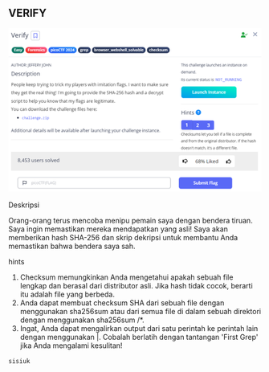 ## VERIFY

![Verify](../../AssetImage/Picture1.png)

Deskripsi

Orang-orang terus mencoba menipu pemain saya dengan bendera tiruan. Saya ingin memastikan mereka mendapatkan yang asli! Saya akan memberikan hash SHA-256 dan skrip dekripsi untuk membantu Anda memastikan bahwa bendera saya sah.

hints
1.	Checksum memungkinkan Anda mengetahui apakah sebuah file lengkap dan berasal dari distributor asli. Jika hash tidak cocok, berarti itu adalah file yang berbeda.
2.	Anda dapat membuat checksum SHA dari sebuah file dengan menggunakan sha256sum <file> atau dari semua file di dalam sebuah direktori dengan menggunakan sha256sum <directory>/*.
3.	Ingat, Anda dapat mengalirkan output dari satu perintah ke perintah lain dengan menggunakan |. Cobalah berlatih dengan tantangan 'First Grep' jika Anda mengalami kesulitan!

```sh
sisiuk


